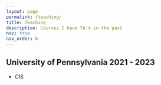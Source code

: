 ```yaml
---
layout: page
permalink: /teaching/
title: Teaching
description: Courses I have TA'd in the past
nav: true
nav_order: 6
---
```


## University of Pennsylvania 2021 - 2023
- CIS 